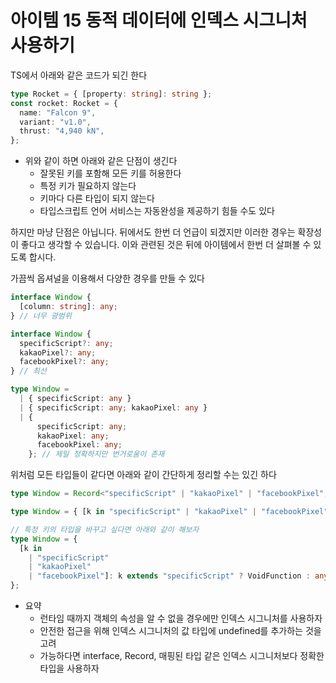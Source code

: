 # 아이템 15 동적 데이터에 인덱스 시그니처 사용하기

TS에서 아래와 같은 코드가 되긴 한다

```typescript
type Rocket = { [property: string]: string };
const rocket: Rocket = {
  name: "Falcon 9",
  variant: "v1.0",
  thrust: "4,940 kN",
};
```

- 위와 같이 하면 아래와 같은 단점이 생긴다
  - 잘못된 키를 포함해 모든 키를 허용한다
  - 특정 키가 필요하지 않는다
  - 키마다 다른 타입이 되지 않는다
  - 타입스크립트 언어 서비스는 자동완성을 제공하기 힘들 수도 있다

하지만 마냥 단점은 아닙니다. 뒤에서도 한번 더 언급이 되겠지만 이러한 경우는 확장성이 좋다고 생각할 수 있습니다. 이와 관련된 것은 뒤에 아이템에서 한번 더 살펴볼 수 있도록 합시다.

가끔씩 옵셔널을 이용해서 다양한 경우를 만들 수 있다

```typescript
interface Window {
  [column: string]: any;
} // 너무 광범위

interface Window {
  specificScript?: any;
  kakaoPixel?: any;
  facebookPixel?: any;
} // 최선

type Window =
  | { specificScript: any }
  | { specificScript: any; kakaoPixel: any }
  | {
      specificScript: any;
      kakaoPixel: any;
      facebookPixel: any;
    }; // 제일 정확하지만 번거로움이 존재
```

위처럼 모든 타입들이 같다면 아래와 같이 간단하게 정리할 수는 있긴 하다

```typescript
type Window = Record<"specificScript" | "kakaoPixel" | "facebookPixel", any>;

type Window = { [k in "specificScript" | "kakaoPixel" | "facebookPixel"]: any };

// 특정 키의 타입을 바꾸고 싶다면 아래와 같이 해보자
type Window = {
  [k in
    | "specificScript"
    | "kakaoPixel"
    | "facebookPixel"]: k extends "specificScript" ? VoidFunction : any;
};
```

- 요약
  - 런타임 때까지 객체의 속성을 알 수 없을 경우에만 인덱스 시그니처를 사용하자
  - 안전한 접근을 위해 인덱스 시그니처의 값 타입에 undefined를 추가하는 것을 고려
  - 가능하다면 interface, Record, 매핑된 타입 같은 인덱스 시그니처보다 정확한 타입을 사용하자
